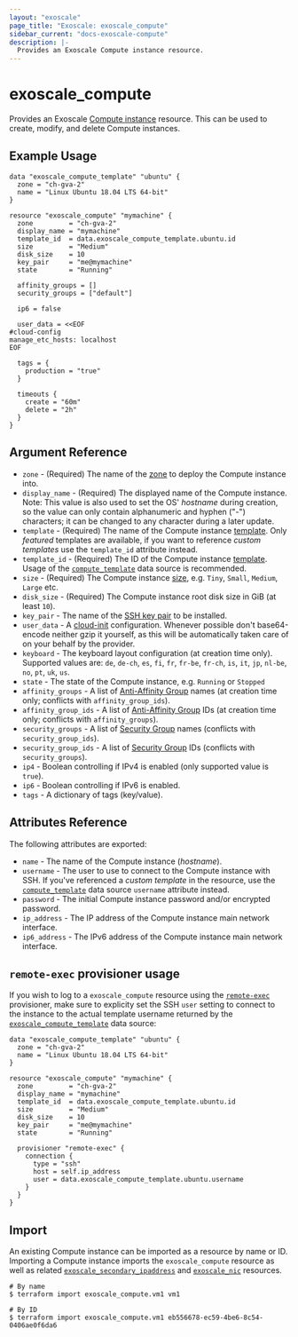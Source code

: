 ```yaml
---
layout: "exoscale"
page_title: "Exoscale: exoscale_compute"
sidebar_current: "docs-exoscale-compute"
description: |-
  Provides an Exoscale Compute instance resource.
---
```


# exoscale\_compute

Provides an Exoscale [Compute instance][compute] resource. This can be used to create, modify, and delete Compute instances.

[compute]: https://community.exoscale.com/documentation/compute/

## Example Usage

```hcl
data "exoscale_compute_template" "ubuntu" {
  zone = "ch-gva-2"
  name = "Linux Ubuntu 18.04 LTS 64-bit"
}

resource "exoscale_compute" "mymachine" {
  zone         = "ch-gva-2"
  display_name = "mymachine"
  template_id  = data.exoscale_compute_template.ubuntu.id
  size         = "Medium"
  disk_size    = 10
  key_pair     = "me@mymachine"
  state        = "Running"

  affinity_groups = []
  security_groups = ["default"]

  ip6 = false

  user_data = <<EOF
#cloud-config
manage_etc_hosts: localhost
EOF

  tags = {
    production = "true"
  }

  timeouts {
    create = "60m"
    delete = "2h"
  }
}
```

## Argument Reference

* `zone` - (Required) The name of the [zone][zone] to deploy the Compute instance into.
* `display_name` - (Required) The displayed name of the Compute instance. Note: This value is also used to set the OS' *hostname* during creation, so the value can only contain alphanumeric and hyphen ("-") characters; it can be changed to any character during a later update.
* `template` - (Required) The name of the Compute instance [template][template]. Only *featured* templates are available, if you want to reference *custom templates* use the `template_id` attribute instead.
* `template_id` - (Required) The ID of the Compute instance [template][template]. Usage of the [`compute_template`][compute_template] data source is recommended.
* `size` - (Required) The Compute instance [size][size], e.g. `Tiny`, `Small`, `Medium`, `Large` etc.
* `disk_size` - (Required) The Compute instance root disk size in GiB (at least `10`).
* `key_pair` - The name of the [SSH key pair][sshkeypair] to be installed.
* `user_data` - A [cloud-init][cloudinit] configuration. Whenever possible don't base64-encode neither gzip it yourself, as this will be automatically taken care of on your behalf by the provider.
* `keyboard` - The keyboard layout configuration (at creation time only). Supported values are: `de`, `de-ch`, `es`, `fi`, `fr`, `fr-be`, `fr-ch`, `is`, `it`, `jp`, `nl-be`, `no`, `pt`, `uk`, `us`.
* `state` - The state of the Compute instance, e.g. `Running` or `Stopped`
* `affinity_groups` - A list of [Anti-Affinity Group][aag] names (at creation time only; conflicts with `affinity_group_ids`).
* `affinity_group_ids` - A list of [Anti-Affinity Group][aag] IDs (at creation time only; conflicts with `affinity_groups`).
* `security_groups` - A list of [Security Group][sg] names (conflicts with `security_group_ids`).
* `security_group_ids` - A list of [Security Group][sg] IDs (conflicts with `security_groups`).
* `ip4` - Boolean controlling if IPv4 is enabled (only supported value is `true`).
* `ip6` - Boolean controlling if IPv6 is enabled.
* `tags` - A dictionary of tags (key/value).

[template]: https://www.exoscale.com/templates/
[zone]: https://www.exoscale.com/datacenters/
[size]: https://www.exoscale.com/pricing/#/compute/
[sshkeypair]: https://community.exoscale.com/documentation/compute/ssh-keypairs/
[cloudinit]: http://cloudinit.readthedocs.io/en/latest/
[aag]: affinity.html
[sg]: security_group.html
[compute_template]: ../d/compute_template.html

## Attributes Reference

The following attributes are exported:

* `name` - The name of the Compute instance (*hostname*).
* `username` - The user to use to connect to the Compute instance with SSH. If you've referenced a *custom template* in the resource, use the [`compute_template`][compute_template] data source `username` attribute instead.
* `password` - The initial Compute instance password and/or encrypted password.
* `ip_address` - The IP address of the Compute instance main network interface.
* `ip6_address` - The IPv6 address of the Compute instance main network interface.

[compute_template]: ../d/compute_template.html

## `remote-exec` provisioner usage

If you wish to log to a `exoscale_compute` resource using the [`remote-exec`][rexec] provisioner, make sure to explicity set the SSH `user` setting to connect to the instance to the actual template username returned by the [`exoscale_compute_template`][compute_template] data source:

```hcl
data "exoscale_compute_template" "ubuntu" {
  zone = "ch-gva-2"
  name = "Linux Ubuntu 18.04 LTS 64-bit"
}

resource "exoscale_compute" "mymachine" {
  zone         = "ch-gva-2"
  display_name = "mymachine"
  template_id  = data.exoscale_compute_template.ubuntu.id
  size         = "Medium"
  disk_size    = 10
  key_pair     = "me@mymachine"
  state        = "Running"

  provisioner "remote-exec" {
    connection {
      type = "ssh"
      host = self.ip_address
      user = data.exoscale_compute_template.ubuntu.username
    }
  }
}
```

[rexec]: https://www.terraform.io/docs/provisioners/remote-exec.html
[compute_template]: ../d/compute_template.html

## Import

An existing Compute instance can be imported as a resource by name or ID. Importing a Compute instance imports the `exoscale_compute` resource as well as related [`exoscale_secondary_ipaddress`][secip] and [`exoscale_nic`][nic] resources.

[secip]: secondary_ipaddress.html
[nic]: nic.html

```console
# By name
$ terraform import exoscale_compute.vm1 vm1

# By ID
$ terraform import exoscale_compute.vm1 eb556678-ec59-4be6-8c54-0406ae0f6da6
```

